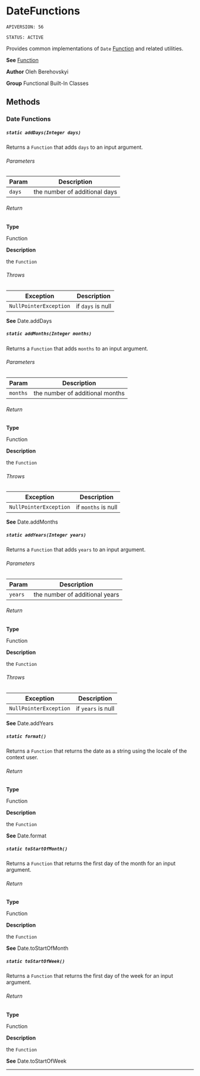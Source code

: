 # DateFunctions

`APIVERSION: 56`

`STATUS: ACTIVE`

Provides common implementations of `Date` [Function](/docs/Functional-Abstract-Classes/Function.md) and related utilities.


**See** [Function](/docs/Functional-Abstract-Classes/Function.md)


**Author** Oleh Berehovskyi


**Group** Functional Built-In Classes

## Methods
### Date Functions
##### `static addDays(Integer days)`

Returns a `Function` that adds `days` to an input argument.

###### Parameters
|Param|Description|
|---|---|
|`days`|the number of additional days|

###### Return

**Type**

Function

**Description**

the `Function`

###### Throws
|Exception|Description|
|---|---|
|`NullPointerException`|if `days` is null|


**See** Date.addDays

##### `static addMonths(Integer months)`

Returns a `Function` that adds `months` to an input argument.

###### Parameters
|Param|Description|
|---|---|
|`months`|the number of additional months|

###### Return

**Type**

Function

**Description**

the `Function`

###### Throws
|Exception|Description|
|---|---|
|`NullPointerException`|if `months` is null|


**See** Date.addMonths

##### `static addYears(Integer years)`

Returns a `Function` that adds `years` to an input argument.

###### Parameters
|Param|Description|
|---|---|
|`years`|the number of additional years|

###### Return

**Type**

Function

**Description**

the `Function`

###### Throws
|Exception|Description|
|---|---|
|`NullPointerException`|if `years` is null|


**See** Date.addYears

##### `static format()`

Returns a `Function` that returns the date as a string using the locale of the context user.

###### Return

**Type**

Function

**Description**

the `Function`


**See** Date.format

##### `static toStartOfMonth()`

Returns a `Function` that returns the first day of the month for an input argument.

###### Return

**Type**

Function

**Description**

the `Function`


**See** Date.toStartOfMonth

##### `static toStartOfWeek()`

Returns a `Function` that returns the first day of the week for an input argument.

###### Return

**Type**

Function

**Description**

the `Function`


**See** Date.toStartOfWeek

---

